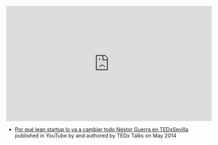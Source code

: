 
<iframe width="560" height="315" src="https://www.youtube.com/embed/E62ecUVZa9Q" title="YouTube video player" frameborder="0" allow="accelerometer; autoplay; clipboard-write; encrypted-media; gyroscope; picture-in-picture; web-share" allowfullscreen></iframe>

- [Por qué lean startup lo va a cambiar todo Néstor Guerra en TEDxSevilla](https://www.youtube.com/watch?v=E62ecUVZa9Q) published in YouTube by  and authored by TEDx Talks on May 2014


